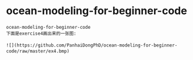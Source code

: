 ocean-modeling-for-beginner-code
================================
    ocean-modeling-for-beginner-code
    下面是exercise4画出来的一张图:
    
    ![](https://github.com/PanhaiDongPhD/ocean-modeling-for-beginner-code/raw/master/ex4.bmp)

